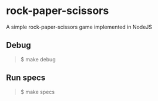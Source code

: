 # rock-paper-scissors

A simple rock-paper-scissors game implemented in NodeJS

## Debug

> $ make debug

## Run specs

> $ make specs

